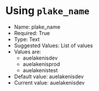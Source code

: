 # Using `plake_name`

- Name: plake_name
- Required: True
- Type: Text
- Suggested Values: List of values
- Values are:
  - auelakenisdev
  - auelakenisprod
  - auelakenistest
- Default value: auelakenisdev
- Current value: auelakenisdev
